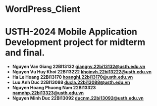# WordPress_Client
USTH-2024 Mobile Application Development project for midterm and final.
========================================

* **Nguyen Van Giang 22BI13132 giangnv.22bi13132@usth.edu.vn**
* **Nguyen Vu Huy Khoi 22BI13222 khoinvh.22bi13222@usth.edu.vn**
* **Ha Le Hoang 22BI13170 hoanghl.22bi13170@usth.edu.vn**
* **Luu Anh Duc 22BI13088 ducla.22bi13088@usth.edu.vn**
* **Nguyen Hoang Phuong Nam 22BI13323 namnhp.22bi13323@usth.edu.vn**
* **Nguyen Minh Duc 22BI13092 ducnm.22bi13092@usth.edu.vn**